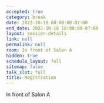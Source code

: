 ```yaml
---
accepted: true
category: break
date: 2022-10-18 08:00:00-07:00
end_date: 2022-10-18 18:00:00-07:00
layout: session-details
link: null
permalink: null
room: In front of Salon A
hidden: true
schedule_layout: full
sitemap: false
talk_slot: full
title: Registration
---
```


In front of Salon A
